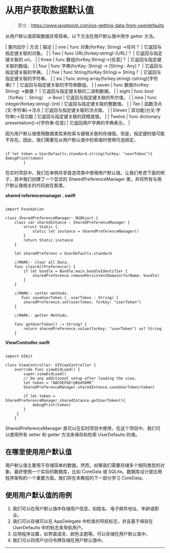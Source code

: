 # 从用户获取数据默认值

> 原文：<https://www.javatpoint.com/ios-getting-data-from-userdefaults>

从用户默认值获取数据非常简单。以下方法在用户默认值中用作 getter 方法。

| 塞内加尔 | 方法 | 描述 |
| one | func 对象(forKey: String) ->任何？ | 它返回与指定键关联的对象。 |
| Two | func URL(forkey:string)-(URL)？ | 它返回与指定键关联的 url。 |
| three | func 数组(forKey:String)->[任意]？ | 它返回与指定键关联的数组。 |
| four | func 字典(forKey: String) -> [String : Any]？ | 它返回与指定键关联的字典。 |
| five | func String(forKey:String)-> String？ | 它返回与指定键关联的字符串。 |
| six | func string array(forkey:string)-(string)[字符串]？ | 它返回与指定键关联的字符串数组。 |
| seven | func 数据(forKey: String) ->数据？ | 它返回与指定键关联的二进制数据。 |
| eight | func bool（forKey： String） -> Bool | 它返回与指定键关联的布尔值。 |
| nine | func integer(forkey:string)-(int) | 它返回与指定键关联的整数值。 |
| Ten | 函数浮点(叉:字符串)->浮点 | 它返回与指定键关联的浮点值。 |
| Eleven | 双功能(分叉:字符串)->双功能 | 它返回与指定键关联的双精度值。 |
| Twelve | func dictionary presentation()->[字符串:任意] | 它返回用户字典的字典表示。 |

因为用户默认值使用数据类型来检索与键相关联的存储值。但是，指定键的值可能不存在。因此，我们需要在从用户默认值中检索值时使用可选绑定。

```

if let token = UserDefaults.standard.string(forKey: "userToken"){
debugPrint(token)
        }

```

在实时项目中，我们在单例共享首选项类中使用用户默认值。让我们考虑下面的例子，其中我们创建了一个显式的 SharedPreferenceManager 类，并将所有与用户默认值相关的代码放在那里。

**shared referencemanager . swift**

```

import Foundation

class SharedPreferenceManager: NSObject {
    class var sharedIntance : SharedPreferenceManager {
        struct Static {
            static let instance = SharedPreferenceManager()
        }
        return Static.instance
    }

    let sharedPreferenc = UserDefaults.standard

    //MARK:- clear all Data.
    func clearAllPreference() {
        if let bundle = Bundle.main.bundleIdentifier {
            sharedPreference.removePersistentDomain(forName: bundle)
        }
    }

    //MARK:- setter methods.
       func saveUserToken (_ userToken : String) {
        sharedPreference.set(userToken, forKey: "userToken")
    }

    //MARK:- getter Methods.

    func getUserToken() -> String? {
        return sharedPreference.value(forKey: "userToken") as? String
    }

```

**ViewController.swift**

```

import UIKit

class ViewController: UIViewController {  
    override func viewDidLoad() {
        super.viewDidLoad()
        // Do any additional setup after loading the view.
        let token = "ABCDEFGD!@#$456MK"
        SharedPreferenceManager.sharedIntance.saveUserToken(token)

        if let token = SharedPreferenceManager.sharedIntance.getUserToken(){
            debugPrint(token)
        }
     }
    }

```

SharedPreferenceManager 类可以在实时项目中使用，在这个项目中，我们可以使用所有 setter 和 getter 方法来保存和检索 UserDefaults 的值。

## 在哪里使用用户默认值

用户默认值主要用于存储简单的数据。然而，如果我们需要存储多个相同类型的对象，最好使用一个实际的数据库，比如 CoreData 或 SQLite。数据库设计是应用程序架构的一个重要方面。我们将在本教程的下一部分学习 CoreData。

## 使用用户默认值的用例

1.  我们可以在用户默认值中存储用户信息，如姓名、电子邮件地址、年龄或职业。
2.  我们可以存储可以在 AppDelegate 中检查的导航标志，并且基于保存在 UserDefaults 中的标志来导航用户。
3.  应用程序设置，如界面语言、颜色主题等。可以存储在用户默认值中。
4.  我们可以将用户访问令牌存储在用户默认值中。

* * *
